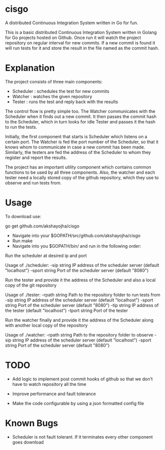 # cisgo
A distributed Continuous Integration System written in Go for fun.

This is a basic distributed Continuous Integration System written in Golang for
Go projects hosted on Github. Once run it will watch the project repository on
regular interval for new commits. If a new commit is found it will run tests for
it and store the result in the file named as the commit hash.

# Explanation

The project consists of three main components:
- Scheduler : schedules the test for new commits
- Watcher : watches the given repository
- Tester : runs the test and reply back with the results

The control flow is pretty simple too. The Watcher communicates with the Scheduler
when it finds out a new commit. It then passes the commit hash to the Scheduler,
which in turn looks for idle Tester and passes it the hash to run the tests.

Initially, the first component that starts is Scheduler which listens on a certain
port. The Watcher is fed the port number of the Scheduler, so that it knows whom
to communicate in case a new commit has been made. Similarly, the testers are fed
the address of the Scheduler to whom they register and report the results.

The project has an important utility component which contains common functions to
be used by all three components. Also, the watcher and each tester need a locally
stored copy of the github repository, which they use to observe and run tests from.

# Usage

To download use:

go get github.com/akshayojha/cisgo

- Navigate into your $GOPATH/src/github.com/akshayojha/cisgo
- Run make
- Navigate into you $GOPATH/bin/ and run in the following order:

Run the scheduler at desired ip and port

Usage of ./scheduler:
-sip string
    IP address of the scheduler server (default "localhost")
-sport string
    Port of the scheduler server (default "8080")

Run the tester and provide it the address of the Scheduler and also a local copy
of the git repository

Usage of ./tester:
-rpath string
  	Path to the repository folder to run tests from
-sip string
  	IP address of the scheduler server (default "localhost")
-sport string
  	Port of the scheduler server (default "8080")
-tip string
  	IP address of the tester (default "localhost")
-tport string
  	Port of the tester

Run the watcher finally and provide it the address of the Scheduler along with
another local copy of the repository

Usage of ./watcher:
  -rpath string
    	Path to the repository folder to observe
  -sip string
    	IP address of the scheduler server (default "localhost")
  -sport string
    	Port of the scheduler server (default "8080")

# TODO

- Add logic to implement post commit hooks of github so that we don't have to
watch repository all the time

- Improve performance and fault tolerance

- Make the code configurable by using a json formatted config file

# Known Bugs

- Scheduler is not fault tolerant. If it terminates every other component goes download
